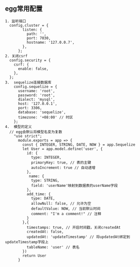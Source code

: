 ## egg常用配置
  
    1. 监听端口
      config.cluster = {
            listen: {
              path: '',
              port: 7030,
              hostname: '127.0.0.7',
            },
          };
    2. 关闭csrf
      config.security = {
        csrf: {
          enable: false,
        },
      };
    3.  sequelize连接数据库
        config.sequelize = {
          username: 'root',
          password: 'root',
          dialect: 'mysql',
          host: '127.0.0.1',
          port: 3306,
          database: 'sequelize',
          timezone: '+08:00' // 时区
        };
    4.  模型的定义
      // egg会默认将模型名变为复数
        "use strict";
          module.exports = app => {
            const { INTEGER, STRING, DATE, NOW } = app.Sequelize
            let User = app.model.define('user', {
              id: {
                type: INTEGER,
                primaryKey: true, // 表的主键
                autoIncrement: true // 自动递增
              },
               name: {
                type: STRING,
                field: 'userName'映射到数据表的userName字段
              },
              add_time: {
                type: DATE,
                allowNull: false, // 允许为空
                defaultValue: NOW, // 当前默认时间
                comment: "I'm a comment!" // 注释             
              }
            },{          
              timestamps: true, // 开启时间戳，关闭createdAt
              createdAt: false, 
              updatedAt: 'updateTimestamp' // 将updatedAt绑定到updateTimestamp字段上
              tableName: 'user' // 表名
            })
            return User
          }

